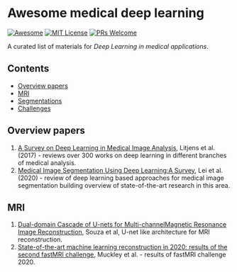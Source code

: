 # Awesome medical deep learning

[![Awesome](https://cdn.rawgit.com/sindresorhus/awesome/d7305f38d29fed78fa85652e3a63e154dd8e8829/media/badge.svg)](https://github.com/sindresorhus/awesome) [![MIT License](https://img.shields.io/badge/license-MIT-brightgreen.svg)](https://opensource.org/licenses/MIT)
[![PRs Welcome](https://img.shields.io/badge/PRs-welcome-brightgreen.svg)](http://makeapullrequest.com)

A curated list of materials for *Deep Learning in medical applications*.

## Contents

- [Overview papers](#overview-papers)
- [MRI](#mri)
- [Segmentations](#segmentations)
- [Challenges](#challenges)

## Overview papers
1. [A Survey on Deep Learning in Medical Image Analysis](https://arxiv.org/pdf/1702.05747.pdf), Litjens et al. (2017) - reviews over 300 works on deep learning in different branches of medical analysis.
2. [Medical Image Segmentation Using Deep Learning:A Survey](https://arxiv.org/pdf/2009.13120.pdf), Lei et al. (2020) - review of deep learning based approaches for medical image segmentation building overview of state-of-the-art research in this area.

## MRI
1. [Dual-domain Cascade of U-nets for Multi-channelMagnetic Resonance Image Reconstruction](https://arxiv.org/pdf/1911.01458.pdf), Souza et al, U-net like architecture for MRI reconstruction.
2. [State-of-the-art machine learning reconstruction in 2020: results of the second fastMRI challenge](https://arxiv.org/pdf/2012.06318.pdf), Muckley et al. - results of fastMRI challenge 2020.
